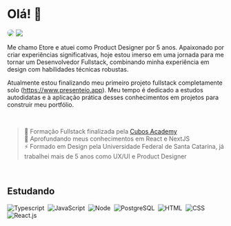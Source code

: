 # Olá! 👋
<a href="https://www.linkedin.com/in/etoregrande/" target="_blank"><img src="https://img.shields.io/badge/-LinkedIn-%230077B5?style=for-the-badge&logo=linkedin&logoColor=white" style="border-radius: 30px" target="_blank"></a> 
<a href = "mailto:etoregrande@gmail.com"> <img src="https://img.shields.io/badge/-Gmail-%23333?style=for-the-badge&logo=gmail&logoColor=red" target="_blank"></a> 

Me chamo Etore e atuei como Product Designer por 5 anos. Apaixonado por criar experiências significativas, hoje estou imerso em uma jornada para me tornar um Desenvolvedor Fullstack, combinando minha experiência em design com habilidades técnicas robustas.

Atualmente estou finalizando meu primeiro projeto fullstack completamente solo (https://www.presenteio.app). Meu tempo é dedicado a estudos autodidatas e à aplicação prática desses conhecimentos em projetos para construir meu portfólio.

<br>

>📖 Formação Fullstack finalizada pela [Cubos Academy](https://cubos.academy/) <br>
>🌱 Aprofundando meus conhecimentos em React e NextJS <br>
>⚡ Formado em Design pela Universidade Federal de Santa Catarina, já trabalhei mais de 5 anos como UX/UI e Product Designer

<br>

## Estudando
![Typescript](https://img.shields.io/badge/TypeScript-007ACC?style=for-the-badge&logo=typescript&logoColor=white)&nbsp;
![JavaScript](https://img.shields.io/badge/JavaScript-F7DF1E?style=for-the-badge&logo=javascript&logoColor=black)&nbsp;
![Node](https://img.shields.io/badge/Node%20js-339933?style=for-the-badge&logo=nodedotjs&logoColor=white)&nbsp;
![PostgreSQL](https://img.shields.io/badge/PostgreSQL-4169E1?style=for-the-badge&logo=postgresql&logoColor=white)&nbsp;
![HTML](https://img.shields.io/badge/HTML5-E34F26?style=for-the-badge&logo=html5&logoColor=white)&nbsp;
![CSS](https://img.shields.io/badge/CSS3-1572B6?style=for-the-badge&logo=css3&logoColor=white)&nbsp;
![React.js](https://img.shields.io/badge/React-20232A?style=for-the-badge&logo=react&logoColor=61DAFB)&nbsp;


<!--
**etoregrande/etoregrande** is a ✨ _special_ ✨ repository because its `README.md` (this file) appears on your GitHub profile.

Here are some ideas to get you started:

- 🔭 I’m currently working on ...
- 🌱 I’m currently learning ...
- 👯 I’m looking to collaborate on ...
- 🤔 I’m looking for help with ...
- 💬 Ask me about ...
- 📫 How to reach me: ...
- 😄 Pronouns: ...
- ⚡ Fun fact: ...
-->
